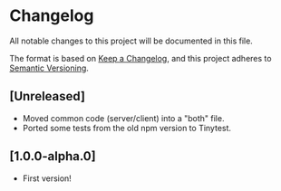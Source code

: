 # Changelog
All notable changes to this project will be documented in this file.

The format is based on [Keep a Changelog](https://keepachangelog.com/en/1.0.0/),
and this project adheres to [Semantic Versioning](https://semver.org/spec/v2.0.0.html).

## [Unreleased]
- Moved common code (server/client) into a "both" file.
- Ported some tests from the old npm version to Tinytest.

## [1.0.0-alpha.0]
- First version!
